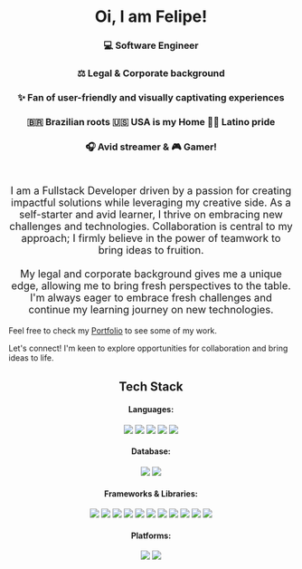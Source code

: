 <h1 align="center"> Oi, I am Felipe!</h1>
<div background-image: url('https://github.com/fliperamos88/fliperamos88/assets/129113618/ca6842ef-6859-44df-b4c5-c6a537465f60')></div>
<div align="center" backgroundI>
     <h3>💻 Software Engineer </h3>  
     <h3>⚖️ Legal & Corporate background </h3> 
     <h3> ✨ Fan of user-friendly and visually captivating experiences</h3> 
     <h3> 🇧🇷 Brazilian roots 🇺🇸  USA is my Home ✌🏼 Latino pride  </h3>
     <h3> 🎧 Avid streamer & 🎮 Gamer!</h3>  
</div>
<br>



<p style="text-align: center; font-size: large">I am a Fullstack Developer driven by a passion for creating impactful solutions while leveraging my creative side. As a self-starter and avid learner, I thrive on embracing new challenges and technologies. Collaboration is central to my approach; I firmly believe in the power of teamwork to bring ideas to fruition. <br><br>
My legal and corporate background gives me a unique edge, allowing me to bring fresh perspectives to the table. I'm always eager to embrace fresh challenges and continue my learning journey on new technologies. 
</p>

Feel free to check my [Portfolio](https://feliperamos.onrender.com) to see some of my work.

Let's connect! I'm keen to explore opportunities for collaboration and bring ideas to life.

<h2 align="center"> Tech Stack</h2>
<div>
     
</div>

<h4 align="center">Languages:</h4>
<div align='center'>
 <img src='https://img.shields.io/badge/JavaScript-323330?style=for-the-badge&logo=javascript&logoColor=F7DF1E'/>
 <img src='https://img.shields.io/badge/TypeScript-007ACC?style=for-the-badge&logo=typescript&logoColor=white'/>
<img src='https://img.shields.io/badge/Python-FFD43B?style=for-the-badge&logo=python&logoColor=blue'/>
<img src='https://img.shields.io/badge/HTML5-E34F26?style=for-the-badge&logo=html5&logoColor=white'/>
<img src='https://img.shields.io/badge/CSS3-1572B6?style=for-the-badge&logo=css3&logoColor=white'/>
 </div>
<h4 align="center">Database:</h4>
<div align='center'>

<img src='https://img.shields.io/badge/PostgreSQL-316192?style=for-the-badge&logo=postgresql&logoColor=white'/>
<img src='https://img.shields.io/badge/MongoDB-4EA94B?style=for-the-badge&logo=mongodb&logoColor=white'/>
 </div>
<h4 align="center">Frameworks & Libraries:</h4>
<div align='center'>

<img src='https://img.shields.io/badge/Node%20js-339933?style=for-the-badge&logo=nodedotjs&logoColor=white'/>


<img src='https://img.shields.io/badge/Express%20js-000000?style=for-the-badge&logo=express&logoColor=white'/>


<img src='https://img.shields.io/badge/next%20js-000000?style=for-the-badge&logo=nextdotjs&logoColor=white'/>

<img src='https://img.shields.io/badge/React-20232A?style=for-the-badge&logo=react&logoColor=61DAFB'/>

<img src='https://img.shields.io/badge/jQuery-0769AD?style=for-the-badge&logo=jquery&logoColor=white'/>

<img src='https://img.shields.io/badge/Flask-000000?style=for-the-badge&logo=flask&logoColor=white'/>

<img src='https://img.shields.io/badge/Django-092E20?style=for-the-badge&logo=django&logoColor=green'/>
<img src='https://img.shields.io/badge/Sequelize-52B0E7?style=for-the-badge&logo=Sequelize&logoColor=white'/>

<img src='https://img.shields.io/badge/Jest-C21325?style=for-the-badge&logo=jest&logoColor=white'/>

<img src='https://img.shields.io/badge/Tailwind_CSS-38B2AC?style=for-the-badge&logo=tailwind-css&logoColor=white'/>

<img src='https://img.shields.io/badge/Bootstrap-563D7C?style=for-the-badge&logo=bootstrap&logoColor=white'/>


 </div>
<h4 align="center">Platforms:</h4>
<div align='center'>
<img src='https://img.shields.io/badge/VSCode-0078D4?style=for-the-badge&logo=visual%20studio%20code&logoColor=white'/>
<img src='https://img.shields.io/badge/Docker-2CA5E0?style=for-the-badge&logo=docker&logoColor=white'/>
 </div>














